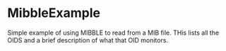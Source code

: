 MibbleExample
=============
Simple example of using MIBBLE to read from a MIB file. THis lists all the OIDS and a brief description of what that OID monitors.
